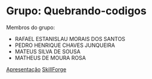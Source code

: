 # Grupo: Quebrando-codigos

Membros do grupo:
- RAFAEL ESTANISLAU MORAIS DOS SANTOS
- PEDRO HENRIQUE CHAVES JUNQUEIRA
- MATEUS SILVA DE SOUSA
- MATHEUS DE MOURA ROSA
  
[Apresentação](https://docs.google.com/presentation/d/1yDCElFFciZCrohRmPmUu9gqVyA4_vXrUCASr1xasUu4/edit#slide=id.p8)
[SkillForge](https://docs.google.com/presentation/d/136Fo6UfJjaylP_bDMxRxtJO3WRZnzNbAEP-RzHHleeI/edit#slide=id.p1)
